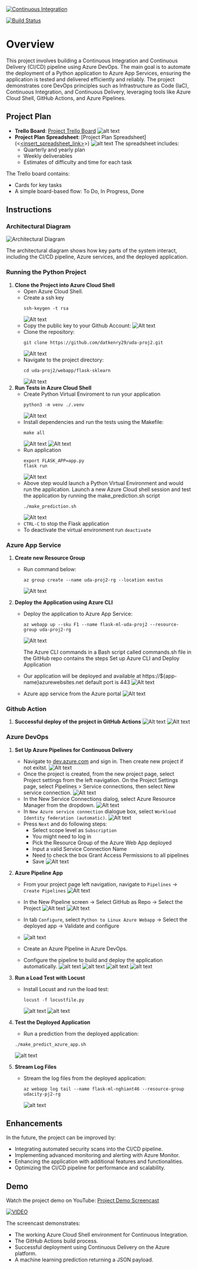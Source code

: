 [![Continuous Integration](https://github.com/aiy6u/udacity-devops-project2/actions/workflows/main.yaml/badge.svg)](https://github.com/aiy6u/udacity-devops-project2/actions/workflows/main.yaml)

[![Build Status](https://dev.azure.com/rogzitiger/udacity-prj2/_apis/build/status%2Faiy6u.udacity-devops-project2?branchName=main)](https://dev.azure.com/rogzitiger/udacity-prj2/_build/latest?definitionId=1&branchName=main)

# Overview

This project involves building a Continuous Integration and Continuous Delivery (CI/CD) pipeline using Azure DevOps. The main goal is to automate the deployment of a Python application to Azure App Services, ensuring the application is tested and delivered efficiently and reliably. The project demonstrates core DevOps principles such as Infrastructure as Code (IaC), Continuous Integration, and Continuous Delivery, leveraging tools like Azure Cloud Shell, GitHub Actions, and Azure Pipelines.

## Project Plan

- **Trello Board**: [Project Trello Board](https://trello.com/b/8pjBzyIy/flash-ml-services)
  ![alt text](image-2.png)
- **Project Plan Spreadsheet**: [Project Plan Spreadsheet](<[<insert_spreadsheet_link>](https://docs.google.com/spreadsheets/d/10zMBO-x67xXOp5N98M_k8uJPoaU8olRDhMRQxe36eSA/edit?usp=sharing)>)
  ![alt text](image-1.png)
  The spreadsheet includes:
  - Quarterly and yearly plan
  - Weekly deliverables
  - Estimates of difficulty and time for each task

The Trello board contains:

- Cards for key tasks
- A simple board-based flow: To Do, In Progress, Done

## Instructions

### Architectural Diagram

![Architectural Diagram](UdaPrj2.png)

The architectural diagram shows how key parts of the system interact, including the CI/CD pipeline, Azure services, and the deployed application.

### Running the Python Project

1. **Clone the Project into Azure Cloud Shell**
   - Open Azure Cloud Shell.
   - Create a ssh key
     ```
     ssh-keygen -t rsa
     ```
     ![Alt text](images/image.png)
   - Copy the public key to your Github Account:
     ![Alt text](image.png)
   - Clone the repository:
     ```
     git clone https://github.com/datkenry29/uda-proj2.git
     ```
     ![Alt text](image-1.png)
   - Navigate to the project directory:
     ```
     cd uda-proj2/webapp/flask-sklearn
     ```
     ![Alt text](image-2.png)
2. **Run Tests in Azure Cloud Shell**
   - Create Python Virtual Enviroment to run your application
     ```
     python3 -m venv ./.venv
     ```
     ![Alt text](image-4.png)
   - Install dependencies and run the tests using the Makefile:
     ```
     make all
     ```
     ![Alt text](image-3.png)
     ![Alt text](image-5.png)
   - Run application
     ```
     export FLASK_APP=app.py
     flask run
     ```
     ![Alt text](image-6.png)
   - Above step would launch a Python Virtual Environment and would run the application. Launch a new Azure Cloud shell session and test the application by running the make_prediction.sh script
     ```
     ./make_prediction.sh
     ```
     ![Alt text](image-7.png)
   - `CTRL-C` to stop the Flask application
   - To deactivate the virtual environment run `deactivate`

### Azure App Service

1. **Create new Resource Group**
   - Run command below:
     ```
     az group create --name uda-proj2-rg --location eastus
     ```
     ![Alt text](image-8.png)
2. **Deploy the Application using Azure CLI**

   - Deploy the application to Azure App Service:

     ```
     az webapp up --sku F1 --name flask-ml-uda-proj2 --resource-group uda-proj2-rg
     ```

     ![Alt text](image-9.png)

     The Azure CLI commands in a Bash script called commands.sh file in the GitHub repo contains the steps Set up Azure CLI and Deploy Application

   - Our application will be deployed and available at https://${app-name}azurewebsites.net default port is 443
     ![Alt text](image-10.png)
   - Azure app service from the Azure portal
     ![Alt text](image-11.png)

### Github Action

1. **Successful deploy of the project in GitHub Actions**
   ![Alt text](image-12.png)
   ![Alt text](image-13.png)

### Azure DevOps

1. **Set Up Azure Pipelines for Continuous Delivery**
   - Navigate to [dev.azure.com](dev.azure.com) and sign in. Then create new project if not exitst.
     ![Alt text](image-18.png)
   - Once the project is created, from the new project page, select Project settings from the left navigation. On the Project Settings page, select Pipelines > Service connections, then select New service connection.
     ![Alt text](image-19.png)
   - In the New Service Connections dialog, select Azure Resource Manager from the dropdown.
     ![Alt text](image-20.png)
   - In `New Azure service connection` dialogue box, select `Workload Identity federation (automatic)`.
     ![Alt text](image-14.png)
   - Press `Next` and do following steps:
     - Select scope level as `Subscription`
     - You might need to log in
     - Pick the Resource Group of the Azure Web App deployed
     - Input a valid Service Connection Name
     - Need to check the box Grant Access Permissions to all pipelines
     - Save
       ![Alt text](image-15.png)
2. **Azure Pipeline App**

   - From your project page left navigation, navigate to `Pipelines` -> `Create Pipelines`
     ![Alt text](image-16.png)
   - In the New Pipeline screen -> Select GitHub as Repo -> Select the Project
     ![Alt text](image-17.png)
     ![Alt text](image-21.png)
   - In tab `Configure`, select `Python to Linux Azure Webapp` -> Select the deployed app -> Validate and configure
   - ![alt text](imgs/image-27.png)

   - Create an Azure Pipeline in Azure DevOps.
   - Configure the pipeline to build and deploy the application automatically.
     ![alt text](imgs/image-29.png)
     ![alt text](imgs/image-30.png)
     ![alt text](imgs/image-31.png)
     ![alt text](image.png)

3. **Run a Load Test with Locust**

   - Install Locust and run the load test:
     ```
     locust -f locustfile.py
     ```
     ![alt text](imgs/image-32.png)
     ![alt text](imgs/image-33.png)

4. **Test the Deployed Application**

   - Run a prediction from the deployed application:

   ```
   ./make_predict_azure_app.sh
   ```

   ![alt text](imgs/image-35.png)

5. **Stream Log Files**
   - Stream the log files from the deployed application:
     ```
     az webapp log tail --name flask-ml-nghiant46 --resource-group udacity-pj2-rg
     ```
     ![alt text](imgs/image-36.png)

## Enhancements

In the future, the project can be improved by:

- Integrating automated security scans into the CI/CD pipeline.
- Implementing advanced monitoring and alerting with Azure Monitor.
- Enhancing the application with additional features and functionalities.
- Optimizing the CI/CD pipeline for performance and scalability.

## Demo

Watch the project demo on YouTube: [Project Demo Screencast](https://youtu.be/RRiSDREKKq4)

[![VIDEO](https://img.youtube.com/vi/RRiSDREKKq4/0.jpg)](https://www.youtube.com/watch?v=RRiSDREKKq4)

The screencast demonstrates:

- The working Azure Cloud Shell environment for Continuous Integration.
- The GitHub Actions build process.
- Successful deployment using Continuous Delivery on the Azure platform.
- A machine learning prediction returning a JSON payload.
